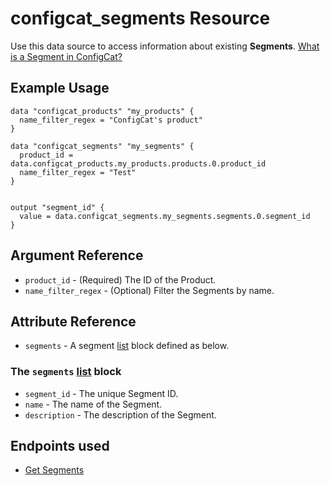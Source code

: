 # configcat_segments Resource

Use this data source to access information about existing **Segments**. [What is a Segment in ConfigCat?](https://configcat.com/docs/advanced/segments)

## Example Usage

```hcl
data "configcat_products" "my_products" {
  name_filter_regex = "ConfigCat's product"
}

data "configcat_segments" "my_segments" {
  product_id = data.configcat_products.my_products.products.0.product_id
  name_filter_regex = "Test"
}


output "segment_id" {
  value = data.configcat_segments.my_segments.segments.0.segment_id
}
```

## Argument Reference

* `product_id` - (Required) The ID of the Product.
* `name_filter_regex` - (Optional) Filter the Segments by name.

## Attribute Reference

* `segments` - A segment [list](https://www.terraform.io/docs/configuration/types.html#list-) block defined as below.

### The `segments` [list](https://www.terraform.io/docs/configuration/types.html#list-) block

* `segment_id` - The unique Segment ID.
* `name` - The name of the Segment.
* `description` - The description of the Segment.

## Endpoints used
- [Get Segments](https://api.configcat.com/docs/index.html#operation/get-segments)
